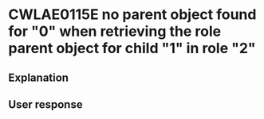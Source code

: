 # CWLAE0115E no parent object found for "0" when retrieving the role parent object for child "1" in role "2"

## Explanation

## User response